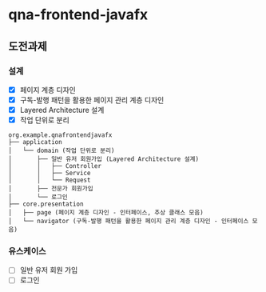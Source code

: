 # qna-frontend-javafx
## 도전과제
### 설계
- [x] 페이지 계층 디자인 
- [x] 구독-발행 패턴을 활용한 페이지 관리 계층 디자인
- [x] Layered Architecture 설계
- [x] 작업 단위로 분리
```
org.example.qnafrontendjavafx
├── application
│   └── domain (작업 단위로 분리)
│       ├── 일반 유저 회원가입 (Layered Architecture 설계)
│       │   ├── Controller
│       │   ├── Service
│       │   └── Request
│       ├── 전문가 회원가입 
│       └── 로그인 
├── core.presentation
│   ├── page (페이지 계층 디자인 - 인터페이스, 추상 클래스 모음)
│   └── navigator (구독-발행 패턴을 활용한 페이지 관리 계층 디자인 - 인터페이스 모음)
```

### 유스케이스
- [ ] 일반 유저 회원 가입 
- [ ] 로그인 
